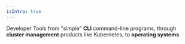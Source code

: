 ```yaml
---
isIntro: true
---
```


Developer Tools from "simple" **CLI** command-line programs, through **cluster
management** products like Kubernetes, to **operating systems**